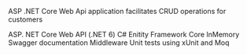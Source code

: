 ASP .NET Core Web Api application facilitates CRUD operations for customers

ASP. NET Core Web API (.NET 6)
C#
Enitity Framework Core InMemory 
Swagger documentation
Middleware
Unit tests using xUnit and Moq
